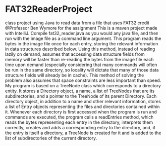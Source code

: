 # FAT32ReaderProject
class project using Java to read data from a file that uses FAT32 credit @Professor Ben Wymore for the assignment 
This is a maven project made with IntelliJ.
Compile fat32_reader.java as you would any java file, and then run with the image file as a command line argument.
This program reads the bytes in the image file once for each entry, storing the relevant information in data structures described below. 
Using this method, instead of reading lazily on demand, assumes that accessing data structure fields from memory will be faster than re-reading the bytes from the image file each time upon demand (especially considering that many commands will often be run in the same directory, so locality will dictate that many of those data structure fields will already be in cache).  This method of solving the problem also assumes that space constraints are less important than speed.
My program is based on a TreeNode class which corresponds to a directory entity.  It stores a Directory object, a name, a list of TreeNodes that are its subdirectories, and a pointer to the TreeNode of its parent Directory.
Each directory object, in addition to a name and other relevant information, stores a list of Entry objects representing the files and directories contained within it.
Whenever each directory is first accessed when the program is run and commands are executed, the program calls a readEntries method, which reads the bytes representing each entry in the directory, interprets them correctly, creates and adds a corresponding entry to the directory, and, if the entry is itself a directory, a TreeNode is created for it and is added to the list of subdirectories of the current directory.
